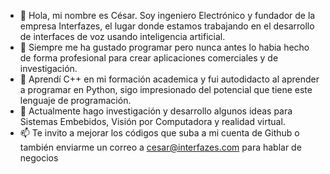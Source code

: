 
- 👋 Hola, mi nombre es César. Soy ingeniero Electrónico y fundador de la empresa Interfazes, el lugar donde estamos trabajando en el desarrollo de interfaces de voz usando inteligencia artificial.
- 👀 Siempre me ha gustado programar pero nunca antes lo habia hecho de forma profesional para crear aplicaciones comerciales y de investigación.
- 🌱 Aprendí C++ en mi formación academica y fui autodidacto al aprender a programar en Python, sigo impresionado del potencial que tiene este lenguaje de programación.
- 💞️ Actualmente hago investigación y desarrollo algunos ideas para Sistemas Embebidos, Visión por Computadora y realidad virtual. 
- 📫 Te invito a mejorar los códigos que suba a mi cuenta de Github o también enviarme un correo a cesar@interfazes.com para hablar de negocios

<!---
cescha2018/cescha2018 is a ✨ special ✨ repository because its `README.md` (this file) appears on your GitHub profile.
You can click the Preview link to take a look at your changes.
--->
